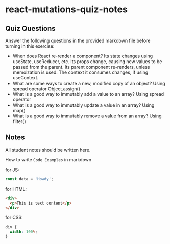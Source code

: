 # react-mutations-quiz-notes

## Quiz Questions

Answer the following questions in the provided markdown file before turning in this exercise:

- When does React re-render a component?
  Its state changes using useState, useReducer, etc.
  Its props change, causing new values to be passed from the parent.
  Its parent component re-renders, unless memoization is used.
  The context it consumes changes, if using useContext.
- What are some ways to create a new, modified copy of an object?
  Using spread operator
  Object.assign()
- What is a good way to immutably add a value to an array?
  Using spread operator
- What is a good way to immutably update a value in an array?
  Using map()
- What is a good way to immutably remove a value from an array?
  Using filter()

## Notes

All student notes should be written here.

How to write `Code Examples` in markdown

for JS:

```javascript
const data = 'Howdy';
```

for HTML:

```html
<div>
  <p>This is text content</p>
</div>
```

for CSS:

```css
div {
  width: 100%;
}
```
